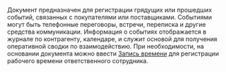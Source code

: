 ﻿Документ предназначен для регистрации грядущих или прошедших событий, связанных с покупателями или поставщиками. Событиями могут быть телефонные переговоры, встречи, переписка и другие средства коммуникации. Информация о событиях отображается в журнале по контрагенту, календаре, и служит основой для получения оперативной сводки по взаимодействию. При необходимости, на основании документа можно ввести [Запись времени](/d/TimeEntry) для регистрации рабочего времени ответственного сотрудника.